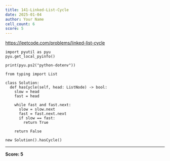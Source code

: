 ```yaml
---
title: 141-Linked-List-Cycle
date: 2025-01-04
author: Your Name
cell_count: 6
score: 5
---
```


https://leetcode.com/problems/linked-list-cycle


```
import pyutil as pyu
pyu.get_local_pyinfo()
```


```
print(pyu.ps2("python-dotenv"))
```


```
from typing import List
```


```
class Solution:
  def hasCycle(self, head: ListNode) -> bool:
    slow = head
    fast = head

    while fast and fast.next:
      slow = slow.next
      fast = fast.next.next
      if slow == fast:
        return True

    return False
```


```
new Solution().hasCycle()
```


---
**Score: 5**